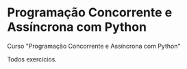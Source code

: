 # Programação Concorrente e Assíncrona com Python

Curso "Programação Concorrente e Assíncrona com Python"  
  
Todos exercícios.  
